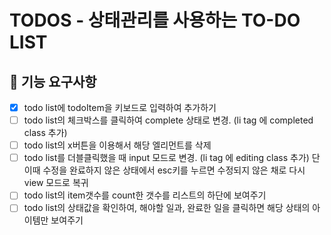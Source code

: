 # TODOS - 상태관리를 사용하는 TO-DO LIST

## 🎯 기능 요구사항

-[x] todo list에 todoItem을 키보드로 입력하여 추가하기
-[ ] todo list의 체크박스를 클릭하여 complete 상태로 변경. (li tag 에 completed class 추가)
-[ ] todo list의 x버튼을 이용해서 해당 엘리먼트를 삭제
-[ ] todo list를 더블클릭했을 때 input 모드로 변경. (li tag 에 editing class 추가) 단 이때 수정을 완료하지 않은 상태에서 esc키를 누르면 수정되지 않은 채로 다시 view 모드로 복귀
-[ ] todo list의 item갯수를 count한 갯수를 리스트의 하단에 보여주기
-[ ] todo list의 상태값을 확인하여, 해야할 일과, 완료한 일을 클릭하면 해당 상태의 아이템만 보여주기